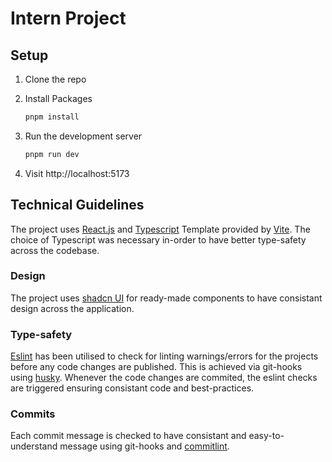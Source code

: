 # Intern Project

## Setup

1. Clone the repo

2. Install Packages

   ```bash
   pnpm install
   ```

3. Run the development server

   ```bash
   pnpm run dev
   ```

4. Visit http://localhost:5173

## Technical Guidelines

The project uses [React.js](https://react.dev) and [Typescript](https://www.typescriptlang.org) Template provided by [Vite](https://vitejs.dev). The choice of Typescript was necessary in-order to have better type-safety across the codebase.

### Design

The project uses [shadcn UI](https://ui.shadcn.com) for ready-made components to have consistant design across the application.

### Type-safety

[Eslint](https://eslint.org) has been utilised to check for linting warnings/errors for the projects before any code changes are published. This is achieved via git-hooks using [husky](https://typicode.github.io/husky/). Whenever the code changes are commited, the eslint checks are triggered ensuring consistant code and best-practices.

### Commits

Each commit message is checked to have consistant and easy-to-understand message using git-hooks and [commitlint](https://commitlint.js.org).
